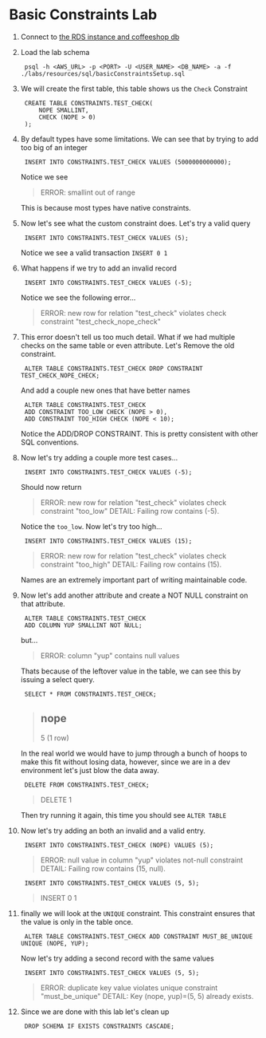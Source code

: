 # Basic Constraints Lab

1. Connect to [the RDS instance and coffeeshop db](./creating_rds_instance.md#connect-psql)
1. Load the lab schema

        psql -h <AWS_URL> -p <PORT> -U <USER_NAME> <DB_NAME> -a -f ./labs/resources/sql/basicConstraintsSetup.sql

1. We will create the first table, this table shows us the `Check` Constraint

        CREATE TABLE CONSTRAINTS.TEST_CHECK(
            NOPE SMALLINT,
            CHECK (NOPE > 0)
        );

1. By default types have some limitations. We can see that by trying to add too big of an integer 

        INSERT INTO CONSTRAINTS.TEST_CHECK VALUES (5000000000000);

    Notice we see

    >ERROR:  smallint out of range

    This is because most types have native constraints.    

1. Now let's see what the custom constraint does. Let's try a valid query

        INSERT INTO CONSTRAINTS.TEST_CHECK VALUES (5);

    Notice we see a valid transaction `INSERT 0 1`

1. What happens if we try to add an invalid record

        INSERT INTO CONSTRAINTS.TEST_CHECK VALUES (-5);

    Notice we see the following error...    

    >ERROR:  new row for relation "test_check" violates check constraint "test_check_nope_check"

1. This error doesn't tell us too much detail. What if we had multiple checks on the same table or even attribute. Let's Remove the old constraint.

        ALTER TABLE CONSTRAINTS.TEST_CHECK DROP CONSTRAINT TEST_CHECK_NOPE_CHECK;

    And add a couple new ones that have better names    

        ALTER TABLE CONSTRAINTS.TEST_CHECK 
        ADD CONSTRAINT TOO_LOW CHECK (NOPE > 0),
        ADD CONSTRAINT TOO_HIGH CHECK (NOPE < 10);

    Notice the ADD/DROP CONSTRAINT. This is pretty consistent with other SQL conventions.    

1. Now let's try adding a couple more test cases...

        INSERT INTO CONSTRAINTS.TEST_CHECK VALUES (-5);

    Should now return

    >ERROR:  new row for relation "test_check" violates check constraint "too_low"
    >DETAIL:  Failing row contains (-5).

    Notice the `too_low`. Now let's try too high...

        INSERT INTO CONSTRAINTS.TEST_CHECK VALUES (15);

    >ERROR:  new row for relation "test_check" violates check constraint "too_high"
    >DETAIL:  Failing row contains (15).    

    Names are an extremely important part of writing maintainable code.

1. Now let's add another attribute and create a NOT NULL constraint on that attribute.

        ALTER TABLE CONSTRAINTS.TEST_CHECK
        ADD COLUMN YUP SMALLINT NOT NULL;

    but...
    
    >ERROR:  column "yup" contains null values

    Thats because of the leftover value in the table, we can see this by issuing a select query.

        SELECT * FROM CONSTRAINTS.TEST_CHECK;

    > nope 
    >------
    >    5
    >(1 row)

    In the real world we would have to jump through a bunch of hoops to make this fit without losing data, however, since we are in a dev environment let's just blow the data away.

        DELETE FROM CONSTRAINTS.TEST_CHECK;

    >DELETE 1
    
    Then try running it again, this time you should see `ALTER TABLE`

1. Now let's try adding an both an invalid and a valid entry.

        INSERT INTO CONSTRAINTS.TEST_CHECK (NOPE) VALUES (5);

    >ERROR:  null value in column "yup" violates not-null constraint
    >DETAIL:  Failing row contains (15, null).

        INSERT INTO CONSTRAINTS.TEST_CHECK VALUES (5, 5);

    >INSERT 0 1
    
1. finally we will look at the `UNIQUE` constraint. This constraint ensures that the value is only in the table once. 

        ALTER TABLE CONSTRAINTS.TEST_CHECK ADD CONSTRAINT MUST_BE_UNIQUE UNIQUE (NOPE, YUP);

    Now let's try adding a second record with the same values
    
        INSERT INTO CONSTRAINTS.TEST_CHECK VALUES (5, 5);

    > ERROR:  duplicate key value violates unique constraint "must_be_unique"
    > DETAIL:  Key (nope, yup)=(5, 5) already exists.

1. Since we are done with this lab let's clean up

        DROP SCHEMA IF EXISTS CONSTRAINTS CASCADE;
